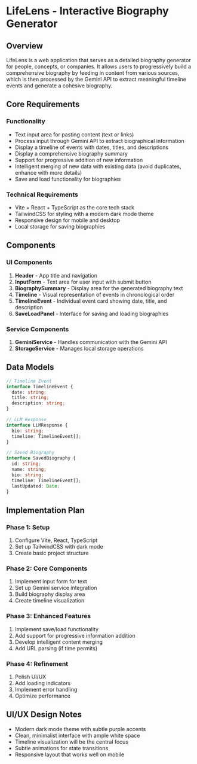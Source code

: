 # LifeLens - Interactive Biography Generator

## Overview
LifeLens is a web application that serves as a detailed biography generator for people, concepts, or companies. It allows users to progressively build a comprehensive biography by feeding in content from various sources, which is then processed by the Gemini API to extract meaningful timeline events and generate a cohesive biography.

## Core Requirements

### Functionality
- Text input area for pasting content (text or links)
- Process input through Gemini API to extract biographical information
- Display a timeline of events with dates, titles, and descriptions
- Display a comprehensive biography summary
- Support for progressive addition of new information
- Intelligent merging of new data with existing data (avoid duplicates, enhance with more details)
- Save and load functionality for biographies

### Technical Requirements
- Vite + React + TypeScript as the core tech stack
- TailwindCSS for styling with a modern dark mode theme
- Responsive design for mobile and desktop
- Local storage for saving biographies

## Components

### UI Components
1. **Header** - App title and navigation
2. **InputForm** - Text area for user input with submit button
3. **BiographySummary** - Display area for the generated biography text
4. **Timeline** - Visual representation of events in chronological order
5. **TimelineEvent** - Individual event card showing date, title, and description
6. **SaveLoadPanel** - Interface for saving and loading biographies

### Service Components
1. **GeminiService** - Handles communication with the Gemini API
2. **StorageService** - Manages local storage operations

## Data Models

```typescript
// Timeline Event
interface TimelineEvent {
  date: string;
  title: string;
  description: string;
}

// LLM Response
interface LLMResponse {
  bio: string;
  timeline: TimelineEvent[];
}

// Saved Biography
interface SavedBiography {
  id: string;
  name: string;
  bio: string;
  timeline: TimelineEvent[];
  lastUpdated: Date;
}
```

## Implementation Plan

### Phase 1: Setup
1. Configure Vite, React, TypeScript
2. Set up TailwindCSS with dark mode
3. Create basic project structure

### Phase 2: Core Components
1. Implement input form for text
2. Set up Gemini service integration
3. Build biography display area
4. Create timeline visualization

### Phase 3: Enhanced Features
1. Implement save/load functionality
2. Add support for progressive information addition
3. Develop intelligent content merging
4. Add URL parsing (if time permits)

### Phase 4: Refinement
1. Polish UI/UX
2. Add loading indicators
3. Implement error handling
4. Optimize performance

## UI/UX Design Notes
- Modern dark mode theme with subtle purple accents
- Clean, minimalist interface with ample white space
- Timeline visualization will be the central focus
- Subtle animations for state transitions
- Responsive layout that works well on mobile 